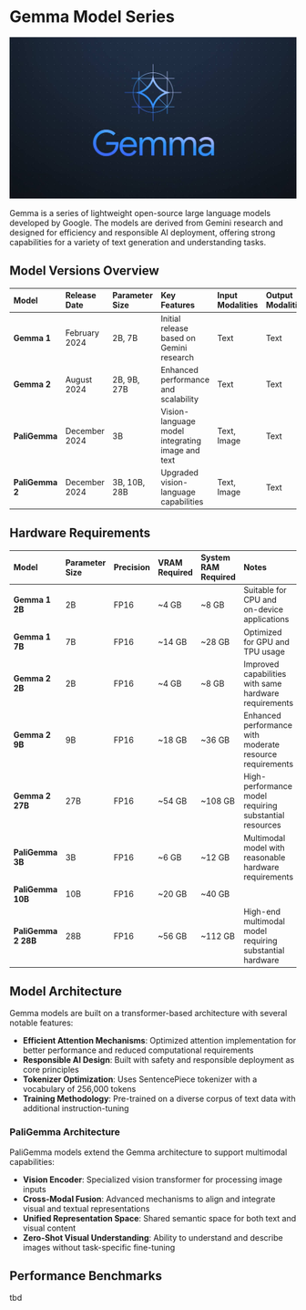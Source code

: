 # Gemma Model Series

![Gemma Logo](../../assets/images/models/gemma-logo.jpg)

Gemma is a series of lightweight open-source large language models developed by Google. The models are derived from Gemini research and designed for efficiency and responsible AI deployment, offering strong capabilities for a variety of text generation and understanding tasks.

## Model Versions Overview

| Model | Release Date | Parameter Size | Key Features | Input Modalities | Output Modalities |
|:------|:-------------|:---------------|:-------------|:-----------------|:------------------|
| **Gemma 1** | February 2024 | 2B, 7B | Initial release based on Gemini research | Text | Text |
| **Gemma 2** | August 2024 | 2B, 9B, 27B | Enhanced performance and scalability | Text | Text |
| **PaliGemma** | December 2024 | 3B | Vision-language model integrating image and text | Text, Image | Text |
| **PaliGemma 2** | December 2024 | 3B, 10B, 28B | Upgraded vision-language capabilities | Text, Image | Text |

## Hardware Requirements

| Model | Parameter Size | Precision | VRAM Required | System RAM Required | Notes |
|:------|:---------------|:----------|:--------------|:--------------------|:------|
| **Gemma 1 2B** | 2B | FP16 | ~4 GB | ~8 GB | Suitable for CPU and on-device applications |
| **Gemma 1 7B** | 7B | FP16 | ~14 GB | ~28 GB | Optimized for GPU and TPU usage |
| **Gemma 2 2B** | 2B | FP16 | ~4 GB | ~8 GB | Improved capabilities with same hardware requirements |
| **Gemma 2 9B** | 9B | FP16 | ~18 GB | ~36 GB | Enhanced performance with moderate resource requirements |
| **Gemma 2 27B** | 27B | FP16 | ~54 GB | ~108 GB | High-performance model requiring substantial resources |
| **PaliGemma 3B** | 3B | FP16 | ~6 GB | ~12 GB | Multimodal model with reasonable hardware requirements |
| **PaliGemma 10B** | 10B | FP16 | ~20 GB | ~40 GB | |
| **PaliGemma 2 28B** | 28B | FP16 | ~56 GB | ~112 GB | High-end multimodal model requiring substantial hardware |

## Model Architecture

Gemma models are built on a transformer-based architecture with several notable features:

- **Efficient Attention Mechanisms**: Optimized attention implementation for better performance and reduced computational requirements
- **Responsible AI Design**: Built with safety and responsible deployment as core principles
- **Tokenizer Optimization**: Uses SentencePiece tokenizer with a vocabulary of 256,000 tokens
- **Training Methodology**: Pre-trained on a diverse corpus of text data with additional instruction-tuning

### PaliGemma Architecture

PaliGemma models extend the Gemma architecture to support multimodal capabilities:

- **Vision Encoder**: Specialized vision transformer for processing image inputs
- **Cross-Modal Fusion**: Advanced mechanisms to align and integrate visual and textual representations
- **Unified Representation Space**: Shared semantic space for both text and visual content
- **Zero-Shot Visual Understanding**: Ability to understand and describe images without task-specific fine-tuning

## Performance Benchmarks
tbd